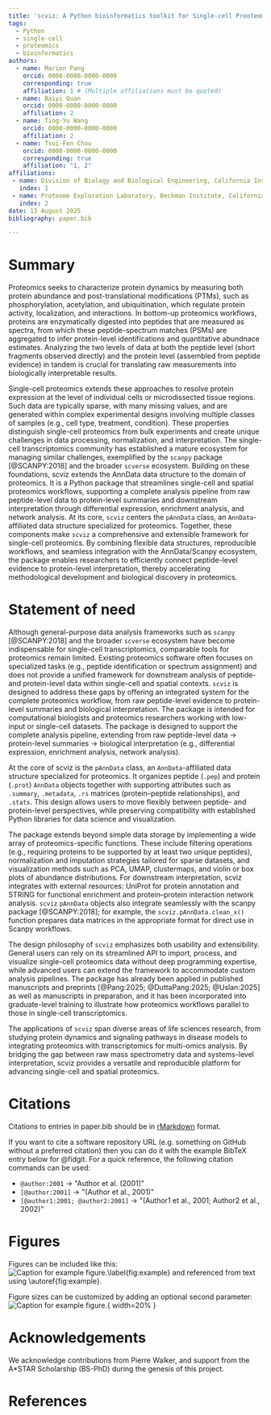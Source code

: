 ```yaml
---
title: 'scviz: A Python bioinformatics toolkit for Single-cell Prooteomics-omics analysis'
tags:
  - Python
  - single-cell
  - proteomics
  - bioinformatics
authors:
  - name: Marion Pang
    orcid: 0000-0000-0000-0000
    corresponding: true
    affiliation: 1 # (Multiple affiliations must be quoted)
  - name: Baiyi Quan
    orcid: 0000-0000-0000-0000
    affiliation: 2
  - name: Ting-Yu Wang
    orcid: 0000-0000-0000-0000
    affiliation: 2
  - name: Tsui-Fen Chou
    orcid: 0000-0000-0000-0000
    corresponding: true
    affiliation: "1, 2"
affiliations:
 - name: Division of Biology and Biological Engineering, California Institute of Technology, 1200 E. California Blvd, Pasadena, CA 91125
   index: 1
 - name: Proteome Exploration Laboratory, Beckman Institute, California Institute of Technology, 1200 E. California Blvd, Pasadena, CA 91125
   index: 2
date: 13 August 2025
bibliography: paper.bib

---
```


# Summary
Proteomics seeks to characterize protein dynamics by measuring both protein abundance and post-translational modifications (PTMs), such as phosphorylation, acetylation, and ubiquitination, which regulate protein activity, localization, and interactions. In bottom-up proteomics workflows, proteins are enzymatically digested into peptides that are measured as spectra, from which these peptide-spectrum matches (PSMs) are aggregated to infer protein-level identifications and quantitative abundnace estimates. Analyzing the two levels of data at both the peptide level (short fragments observed directly) and the protein level (assembled from peptide evidence) in tandem is crucial for translating raw measurements into biologically interpretable results.

Single-cell proteomics extends these approaches to resolve protein expression at the level of individual cells or microdissected tissue regions. Such data are typically sparse, with many missing values, and are generated within complex experimental designs involving multiple classes of samples (e.g., cell type, treatment, condition). These properties distinguish single-cell proteomics from bulk experiments and create unique challenges in data processing, normalization, and interpretation. The single-cell transcriptomics community has established a mature ecosystem for managing similar challenges, exemplified by the `scanpy` package [@SCANPY:2018] and the broader `scverse` ecosystem. Building on these foundations, scviz extends the AnnData data structure to the domain of proteomics. It is a Python package that streamlines single-cell and spatial proteomics workflows, supporting a complete  analysis pipeline from raw peptide-level data to protein-level summaries and downstream interpretation through differential expression, enrichment analysis, and network analysis. At its core, `scviz` centers the `pAnnData` class, an `AnnData`-affiliated data structure specialized for proteomics. Together, these components make `scviz` a comprehensive and extensible framework for single-cell proteomics. By combining flexible data structures, reproducible workflows, and seamless integration with the AnnData/Scanpy ecosystem, the package enables researchers to efficiently connect peptide-level evidence to protein-level interpretation, thereby accelerating methodological development and biological discovery in proteomics.


# Statement of need
Although general-purpose data analysis frameworks such as `scanpy` [@SCANPY:2018] and the broader `scverse` ecosystem have become indispensable for single-cell transcriptomics, comparable tools for proteomics remain limited. Existing proteomics software often focuses on specialized tasks (e.g., peptide identification or spectrum assignment) and does not provide a unified framework for downstream analysis of peptide- and protein-level data within single-cell and spatial contexts. `scviz` is designed to address these gaps by offering an integrated system for the complete proteomics workflow, from raw peptide-level evidence to protein-level summaries and biological interpretation. The package is intended for computational biologists and proteomics researchers working with low-input or single-cell datasets. The package is designed to support the complete analysis pipeline, extending from raw peptide-level data → protein-level summaries → biological interpretation (e.g., differential expression, enrichment analysis, network analysis). 

At the core of scviz is the `pAnnData` class, an `AnnData`-affiliated data structure specialized for proteomics. It organizes peptide (`.pep`) and protein (`.prot`) `AnnData` objects together with supporting attributes such as `.summary`, `.metadata`, `.rs` matrices (protein–peptide relationships), and `.stats`. This design allows users to move flexibly between peptide- and protein-level perspectives, while preserving compatibility with established Python libraries for data science and visualization.

The package extends beyond simple data storage by implementing a wide array of proteomics-specific functions. These include filtering operations (e.g., requiring proteins to be supported by at least two unique peptides), normalization and imputation strategies tailored for sparse datasets, and visualization methods such as PCA, UMAP, clustermaps, and violin or box plots of abundance distributions. For downstream interpretation, scviz integrates with external resources: UniProt for protein annotation and STRING for functional enrichment and protein–protein interaction network analysis. `scviz` `pAnnData` objects also integrate seamlessly with the scanpy package [@SCANPY:2018]; for example, the `scviz.pAnnData.clean_x()` function prepares data matrices in the appropriate format for direct use in Scanpy workflows.

The design philosophy of `scviz` emphasizes both usability and extensibility. General users can rely on its streamlined API to import, process, and visualize single-cell proteomics data without deep programming expertise, while advanced users can extend the framework to accommodate custom analysis pipelines. The package has already been applied in published manuscripts and preprints [@Pang:2025; @DuttaPang:2025; @Uslan:2025] as well as manuscripts in preparation, and it has been incorporated into graduate-level training to illustrate how proteomics workflows parallel to those in single-cell transcriptomics.

The applications of `scviz` span diverse areas of life sciences research, from studying protein dynamics and signaling pathways in disease models to integrating proteomics with transcriptomics for multi-omics analysis. By bridging the gap between raw mass spectrometry data and systems-level interpretation, scviz provides a versatile and reproducible platform for advancing single-cell and spatial proteomics.

# Citations

Citations to entries in paper.bib should be in
[rMarkdown](http://rmarkdown.rstudio.com/authoring_bibliographies_and_citations.html)
format.

If you want to cite a software repository URL (e.g. something on GitHub without a preferred
citation) then you can do it with the example BibTeX entry below for @fidgit.
For a quick reference, the following citation commands can be used:
- `@author:2001`  ->  "Author et al. (2001)"
- `[@author:2001]` -> "(Author et al., 2001)"
- `[@author1:2001; @author2:2001]` -> "(Author1 et al., 2001; Author2 et al., 2002)"

# Figures

Figures can be included like this:
![Caption for example figure.\label{fig:example}](figure.png)
and referenced from text using \autoref{fig:example}.

Figure sizes can be customized by adding an optional second parameter:
![Caption for example figure.](figure.png){ width=20% }

# Acknowledgements

We acknowledge contributions from Pierre Walker, and support from the A*STAR Scholarship (BS-PhD) during the genesis of this project.

# References